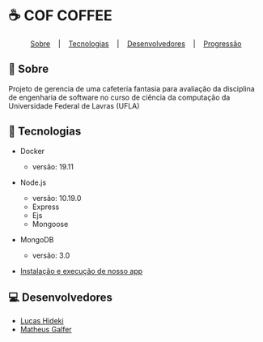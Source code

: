  # :coffee: COF COFFEE
 
<p align="center">
  <a href="#large_blue_diamond-sobre">Sobre</a>&nbsp;&nbsp;&nbsp;&nbsp;|&nbsp;&nbsp;&nbsp;
  <a href="#hammer-tecnologias">Tecnologias</a>&nbsp;&nbsp;&nbsp;&nbsp;|&nbsp;&nbsp;&nbsp;
  <a href="#computer-desenvolvedores">Desenvolvedores</a>&nbsp;&nbsp;&nbsp;&nbsp;|&nbsp;&nbsp;&nbsp;
  <a href="#heavy_exclamation_mark-progressão">Progressão</a>
</p>
 

## :large_blue_diamond: Sobre
Projeto de gerencia de uma cafeteria fantasia para avaliação da disciplina de engenharia de software no curso de ciência da computação da Universidade Federal de Lavras (UFLA)

## :hammer: Tecnologias

* Docker
	* versão: 19.11
* Node.js
	* versão: 10.19.0
	* Express
 	* Ejs
  	* Mongoose
* MongoDB
	* versão: 3.0

* [Instalação e execução de nosso app](node/README.md)
  
## :computer: Desenvolvedores
* [Lucas Hideki](https://github.com/lu-nasc)
* [Matheus Galfer](https://github.com/magalfer)
